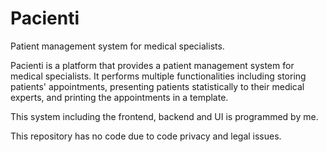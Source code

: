 # Pacienti

Patient management system for medical specialists.

Pacienti is a platform that provides a patient management system for
medical specialists. It performs multiple functionalities including storing patients' appointments, presenting patients statistically to their medical experts, and printing the appointments in a template.

This system including the frontend, backend and UI is programmed by me. 

This repository has no code due to code privacy and legal issues. 



